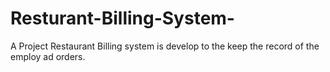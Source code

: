# Resturant-Billing-System-
A Project Restaurant Billing system is develop to the keep the record of the employ ad orders. 

